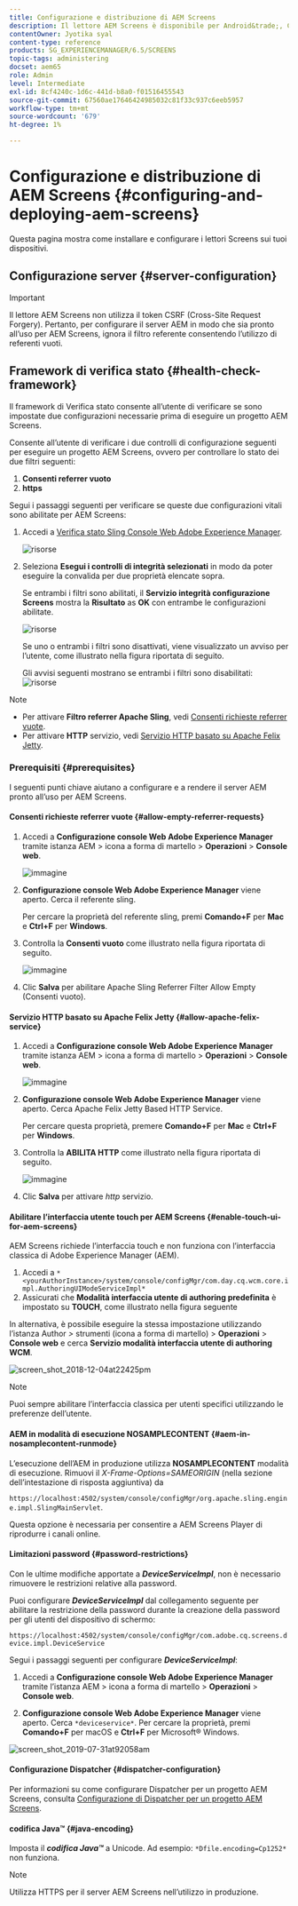 ```yaml
---
title: Configurazione e distribuzione di AEM Screens
description: Il lettore AEM Screens è disponibile per Android&trade;, Chrome OS, iOS e Windows. Scopri come configurare e distribuire AEM Screens.
contentOwner: Jyotika syal
content-type: reference
products: SG_EXPERIENCEMANAGER/6.5/SCREENS
topic-tags: administering
docset: aem65
role: Admin
level: Intermediate
exl-id: 8cf4240c-1d6c-441d-b8a0-f01516455543
source-git-commit: 67560ae17646424985032c81f33c937c6eeb5957
workflow-type: tm+mt
source-wordcount: '679'
ht-degree: 1%

---
```


# Configurazione e distribuzione di AEM Screens {#configuring-and-deploying-aem-screens}

Questa pagina mostra come installare e configurare i lettori Screens sui tuoi dispositivi.

## Configurazione server {#server-configuration}

>[!IMPORTANT]
>
>Il lettore AEM Screens non utilizza il token CSRF (Cross-Site Request Forgery). Pertanto, per configurare il server AEM in modo che sia pronto all’uso per AEM Screens, ignora il filtro referente consentendo l’utilizzo di referenti vuoti.

## Framework di verifica stato {#health-check-framework}

Il framework di Verifica stato consente all’utente di verificare se sono impostate due configurazioni necessarie prima di eseguire un progetto AEM Screens.

Consente all’utente di verificare i due controlli di configurazione seguenti per eseguire un progetto AEM Screens, ovvero per controllare lo stato dei due filtri seguenti:

1. **Consenti referrer vuoto**
2. **https**

Segui i passaggi seguenti per verificare se queste due configurazioni vitali sono abilitate per AEM Screens:

1. Accedi a [Verifica stato Sling Console Web Adobe Experience Manager](http://localhost:4502/system/console/healthcheck?tags=screensconfigs&amp;overrideGlobalTimeout=).

   ![risorse](assets/health-check1.png)


2. Seleziona **Esegui i controlli di integrità selezionati** in modo da poter eseguire la convalida per due proprietà elencate sopra.

   Se entrambi i filtri sono abilitati, il **Servizio integrità configurazione Screens** mostra la **Risultato** as **OK** con entrambe le configurazioni abilitate.

   ![risorse](assets/health-check2.png)

   Se uno o entrambi i filtri sono disattivati, viene visualizzato un avviso per l’utente, come illustrato nella figura riportata di seguito.

   Gli avvisi seguenti mostrano se entrambi i filtri sono disabilitati:
   ![risorse](assets/health-check3.png)

>[!NOTE]
>
>* Per attivare **Filtro referrer Apache Sling**, vedi [Consenti richieste referrer vuote](/help/user-guide/configuring-screens-introduction.md#allow-empty-referrer-requests).
>* Per attivare **HTTP** servizio, vedi [Servizio HTTP basato su Apache Felix Jetty](/help/user-guide/configuring-screens-introduction.md#allow-apache-felix-service).

### Prerequisiti {#prerequisites}

I seguenti punti chiave aiutano a configurare e a rendere il server AEM pronto all’uso per AEM Screens.

#### Consenti richieste referrer vuote {#allow-empty-referrer-requests}

1. Accedi a **Configurazione console Web Adobe Experience Manager** tramite istanza AEM > icona a forma di martello > **Operazioni** > **Console web**.

   ![immagine](assets/config/empty-ref1.png)

1. **Configurazione console Web Adobe Experience Manager** viene aperto. Cerca il referente sling.

   Per cercare la proprietà del referente sling, premi **Comando+F** per **Mac** e **Ctrl+F** per **Windows**.

1. Controlla la **Consenti vuoto** come illustrato nella figura riportata di seguito.

   ![immagine](assets/config/empty-ref2.png)

1. Clic **Salva** per abilitare Apache Sling Referrer Filter Allow Empty (Consenti vuoto).


#### Servizio HTTP basato su Apache Felix Jetty {#allow-apache-felix-service}

1. Accedi a **Configurazione console Web Adobe Experience Manager** tramite istanza AEM > icona a forma di martello > **Operazioni** > **Console web**.

   ![immagine](assets/config/empty-ref1.png)

1. **Configurazione console Web Adobe Experience Manager** viene aperto. Cerca Apache Felix Jetty Based HTTP Service.

   Per cercare questa proprietà, premere **Comando+F** per **Mac** e **Ctrl+F** per **Windows**.

1. Controlla la **ABILITA HTTP** come illustrato nella figura riportata di seguito.

   ![immagine](assets/config/config-1.png)

1. Clic **Salva** per attivare *http* servizio.

#### Abilitare l’interfaccia utente touch per AEM Screens {#enable-touch-ui-for-aem-screens}

AEM Screens richiede l’interfaccia touch e non funziona con l’interfaccia classica di Adobe Experience Manager (AEM).

1. Accedi a `*<yourAuthorInstance>/system/console/configMgr/com.day.cq.wcm.core.impl.AuthoringUIModeServiceImpl*`
1. Assicurati che **Modalità interfaccia utente di authoring predefinita** è impostato su **TOUCH**, come illustrato nella figura seguente

In alternativa, è possibile eseguire la stessa impostazione utilizzando l’istanza Author *>* strumenti (icona a forma di martello) > **Operazioni** > **Console web** e cerca **Servizio modalità interfaccia utente di authoring WCM**.

![screen_shot_2018-12-04at22425pm](assets/screen_shot_2018-12-04at22425pm.png)

>[!NOTE]
>
>Puoi sempre abilitare l’interfaccia classica per utenti specifici utilizzando le preferenze dell’utente.

#### AEM in modalità di esecuzione NOSAMPLECONTENT {#aem-in-nosamplecontent-runmode}

L’esecuzione dell’AEM in produzione utilizza **NOSAMPLECONTENT** modalità di esecuzione. Rimuovi il *X-Frame-Options=SAMEORIGIN* (nella sezione dell’intestazione di risposta aggiuntiva) da

`https://localhost:4502/system/console/configMgr/org.apache.sling.engine.impl.SlingMainServlet`.

Questa opzione è necessaria per consentire a AEM Screens Player di riprodurre i canali online.

#### Limitazioni password {#password-restrictions}

Con le ultime modifiche apportate a ***DeviceServiceImpl***, non è necessario rimuovere le restrizioni relative alla password.

Puoi configurare ***DeviceServiceImpl*** dal collegamento seguente per abilitare la restrizione della password durante la creazione della password per gli utenti del dispositivo di schermo:

`https://localhost:4502/system/console/configMgr/com.adobe.cq.screens.device.impl.DeviceService`

Segui i passaggi seguenti per configurare ***DeviceServiceImpl***:

1. Accedi a **Configurazione console Web Adobe Experience Manager** tramite l’istanza AEM > icona a forma di martello > **Operazioni** > **Console web**.

1. **Configurazione console Web Adobe Experience Manager** viene aperto. Cerca `*deviceservice*`. Per cercare la proprietà, premi **Comando+F** per macOS e **Ctrl+F** per Microsoft® Windows.

![screen_shot_2019-07-31at92058am](assets/screen_shot_2019-07-31at92058am.png)

#### Configurazione Dispatcher {#dispatcher-configuration}

Per informazioni su come configurare Dispatcher per un progetto AEM Screens, consulta [Configurazione di Dispatcher per un progetto AEM Screens](dispatcher-configurations-aem-screens.md).

#### codifica Java™ {#java-encoding}

Imposta il ***codifica Java™*** a Unicode. Ad esempio: `*Dfile.encoding=Cp1252*` non funziona.

>[!NOTE]
>
>Utilizza HTTPS per il server AEM Screens nell’utilizzo in produzione.
